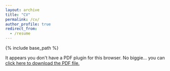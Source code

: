 ```yaml
---
layout: archive
title: "CV"
permalink: /cv/
author_profile: true
redirect_from:
  - /resume
---
```


{% include base_path %}

<object data="{{ base_path }}/files/CV_ShoheiMORI.pdf" type="application/pdf" width="100%" height="100%"> 
  <p>It appears you don't have a PDF plugin for this browser.
   No biggie... you can <a href="{{ base_path }}/files/CV_ShoheiMORI.pdf">click here to
  download the PDF file.</a></p>  
</object>